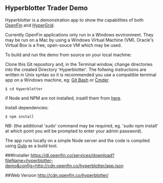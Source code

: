 ## Hyperblotter Trader Demo
Hyperblotter is a demonstration app to show the capabilities of both [OpenFin](http://openfin.co/) and [HyperGrid](https://github.com/openfin/fin-hypergrid).

Currently OpenFin applications only run in a Windows evvironment. They may be run on a Mac by using a Windows Virtual Machine (VM). Oracle's Virtual Box is a free, open-souce VM which may be used. 

To build and run the demo from source on your local machine:

Clone this Git repository and, in the Terminal window, change directories into the created Directory 'Hyperblotter'. The follwing instructions are written in Unix syntax so it is recommended you use a compatible terminal app on a Windows machine, eg: [Git Bash](https://git-scm.com/downloads) or [Cmder](http://cmder.net/) 

```
$ cd Hyperblotter
```
if Node and NPM are not installed, insatll them from [here](https://nodejs.org/en/).

Install dependencies:

```
$ npm install
```
NB: (the additional 'sudo' command may be required, eg. 'sudo npm install' at which point you will be prompted to enter your admin password). 
 
The app runs locally on a simple Node server and the code is compiled using [Gulp](http://gulpjs.com/) as a build tool. 
 

###Installer
https://dl.openfin.co/services/download?fileName=hyperblotter-demo&config=http://cdn.openfin.co/hyperblotter/app.json

##Web Version
http://cdn.openfin.co/hyperblotter/
